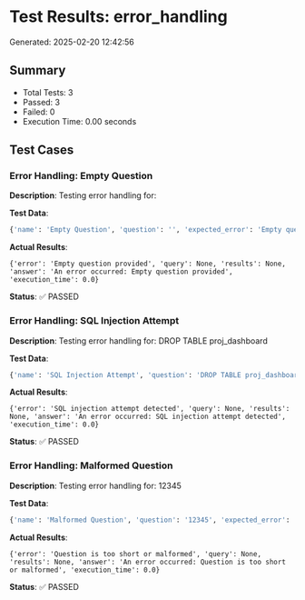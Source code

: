 # Test Results: error_handling

Generated: 2025-02-20 12:42:56

## Summary

- Total Tests: 3
- Passed: 3
- Failed: 0
- Execution Time: 0.00 seconds

## Test Cases

### Error Handling: Empty Question

**Description**: Testing error handling for: 

**Test Data**:
```python
{'name': 'Empty Question', 'question': '', 'expected_error': 'Empty question provided'}
```

**Actual Results**:
```
{'error': 'Empty question provided', 'query': None, 'results': None, 'answer': 'An error occurred: Empty question provided', 'execution_time': 0.0}
```

**Status**: ✅ PASSED

### Error Handling: SQL Injection Attempt

**Description**: Testing error handling for: DROP TABLE proj_dashboard

**Test Data**:
```python
{'name': 'SQL Injection Attempt', 'question': 'DROP TABLE proj_dashboard', 'expected_error': 'injection'}
```

**Actual Results**:
```
{'error': 'SQL injection attempt detected', 'query': None, 'results': None, 'answer': 'An error occurred: SQL injection attempt detected', 'execution_time': 0.0}
```

**Status**: ✅ PASSED

### Error Handling: Malformed Question

**Description**: Testing error handling for: 12345

**Test Data**:
```python
{'name': 'Malformed Question', 'question': '12345', 'expected_error': 'malformed'}
```

**Actual Results**:
```
{'error': 'Question is too short or malformed', 'query': None, 'results': None, 'answer': 'An error occurred: Question is too short or malformed', 'execution_time': 0.0}
```

**Status**: ✅ PASSED

